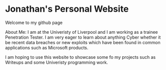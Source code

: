 # Jonathan's Personal Website
Welcome to my github page 

About Me:
I am at the Univeristy of Liverpool and I am working as a trainee Penetration Tester. I am very eager to learn about anything Cyber whether it be recent data breaches or new exploits which have been found in common applications such as Microsoft products.

I am hoping to use this website to showcase some fo my projects such as Writeups and some Univeristy programming work. 

